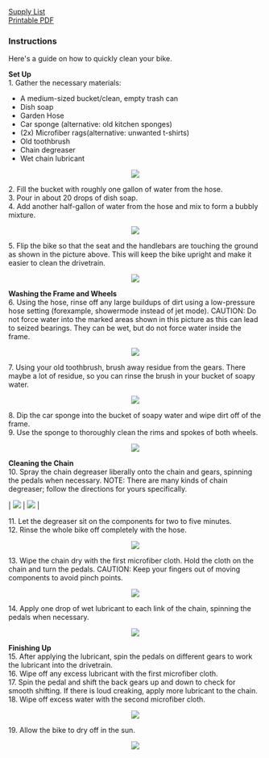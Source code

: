 [Supply List](https://www.amazon.com/hz/wishlist/ls/3VVK6NTBYWZNU?ref_=wl_share)<br/> 
[Printable PDF](ENGL%20149%20Instructions%20(draft3).pdf)<br/>

### Instructions

Here's a guide on how to quickly clean your bike.

**Set Up**<br/>
1\. Gather the necessary materials:<br/>
* A medium-sized bucket/clean, empty trash can
* Dish soap
* Garden Hose
* Car sponge (alternative: old kitchen sponges)
* (2x) Microfiber rags(alternative: unwanted t-shirts)
* Old toothbrush
* Chain degreaser
* Wet chain lubricant<br/>

<p align="center">
  <img src="smallerimages/Supplies.jpg">	
</p>

2\. Fill the bucket with roughly one gallon of water from the hose.<br/>
3\. Pour in about 20 drops of dish soap.<br/>
4\. Add another half-gallon of water from the hose and mix to form a bubbly mixture.<br/>

<p align="center">
  <img src="smallerimages/SoapBucket.jpg">	
</p>

5\. Flip the bike so that the seat and the handlebars are touching the ground as shown in the picture above. This will keep the bike upright and make it easier to clean the drivetrain.<br/>

<p align="center">
  <img src="smallerimages/UpsideDown.jpg">	
</p>

**Washing the Frame and Wheels**<br/>
6\. Using the hose, rinse off any large buildups of dirt using a low-pressure hose setting (forexample, showermode instead of jet mode). CAUTION: Do not force water into the marked areas shown in this picture as this can lead to seized bearings. They can be wet, but do not force water inside the frame.<br/>

<p align="center">
  <img src="smallerimages/CautionAreas.jpg">	
</p>

7\. Using your old toothbrush, brush away residue from the gears. There maybe a lot of residue, so you can rinse the brush in your bucket of soapy water.<br/>

<p align="center">
  <img src="smallerimages/BackBrush.jpg">	
</p>

8\. Dip the car sponge into the bucket of soapy water and wipe dirt off of the frame.<br/>
9\. Use the sponge to thoroughly clean the rims and spokes of both wheels.<br/>

<p align="center">
  <img src="smallerimages/RimWipe.jpg">	
</p>


**Cleaning the Chain**<br/>
10\. Spray the chain degreaser liberally onto the chain and gears, spinning the pedals when necessary. NOTE: There are many kinds of chain degreaser; follow the directions for yours specifically.<br/>

| <img src="smallerimages/DegreaseChain.jpg">  |  <img src="smallerimages/DegreaseGear.jpg"> |  

11\. Let the degreaser sit on the components for two to five minutes.<br/>
12\. Rinse the whole bike off completely with the hose.<br/>

<p align="center">
  <img src="smallerimages/SprayDown.jpg">	
</p>

13\. Wipe the chain dry with the first microfiber cloth. Hold the cloth on the chain and turn the pedals. CAUTION: Keep your fingers out of moving components to avoid pinch points.<br/>

<p align="center">
  <img src="smallerimages/WipeChain.JPG">	
</p>

14\. Apply one drop of wet lubricant to each link of the chain, spinning the pedals when necessary.<br/>

<p align="center">
  <img src="smallerimages/LubeChain.JPG">	
</p>
 
**Finishing Up**<br/>
15\. After applying the lubricant, spin the pedals on different gears to work the lubricant into the drivetrain.<br/>
16\. Wipe off any excess lubricant with the first microfiber cloth.<br/>
17\. Spin the pedal and shift the back gears up and down to check for smooth shifting. If there is loud creaking, apply more lubricant to the chain.<br/>
18\. Wipe off excess water with the second microfiber cloth.<br/>

<p align="center">
  <img src="smallerimages/WipeBike.jpg">	
</p>

19\. Allow the bike to dry off in the sun.<br/>

<p align="center">
  <img src="smallerimages/SunDry.jpg">	
</p>

